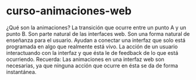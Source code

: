 # curso-animaciones-web

¿Qué son la animaciones?
La transición que ocurre entre un punto A y un punto B.
Son parte natural de las interfaces web.
Son una forma natural de enseñanza para el usuario.
Ayudan a conectar una interfaz que solo está programada en algo que realmente está vivo.
La acción de un usuario interactuando con la interfaz y que ésta le de feedback de lo que está ocurriendo.
Recuerda:
Las animaciones en una interfaz web son necesarias, ya que ninguna acción que ocurre en ésta se da de forma instantánea.